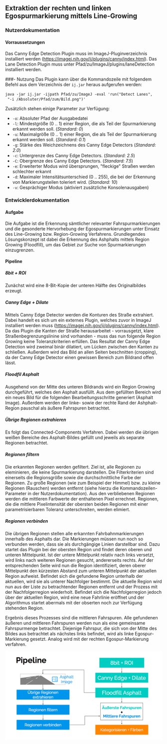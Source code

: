 ## Extraktion der rechten und linken Egospurmarkierung mittels Line-Growing

### Nutzerdokumentation

#### Vorraussetzungen
Das Canny Edge Detection Plugin muss im ImageJ-Pluginverzeichnis installiert werden (https://imagej.nih.gov/ij/plugins/canny/index.html).
Das Lane Detection Plugin muss unter Pfad/zu/ImageJ/plugins/laneDetection installiert werden.

###- Nutzung
Das Plugin kann über die Kommandozeile mit folgendem Befehl aus dem Verzeichnis der `ij.jar` heraus aufgerufen werden:

	java -jar ij.jar -ijpath Pfad/zu/ImageJ -eval 'run("Detect Lanes",
	 "-i /Absoluter/Pfad/zum/Bild.png")'

Zusätzlich stehen einige Parameter zur Verfügung:
- `-o`: Absoluter Pfad der Ausgabedatei
- `-l`: Mindestgröße (0 .. 1) einer Region, die als Teil der Spurmarkierung erkannt werden soll. (*Standard: 0*)
- `-u`: Maximalgröße (0 .. 1) einer Region, die als Teil der Spurmarkierung erkannt werden soll. (*Standard: 0.1*)
- `-g`: Stärke des Weichzeichnens des Canny Edge Detectors (*Standard: 2.0*)
- `-c`: Untergrenze des Canny Edge Detectors. (*Standard: 2.5*)
- `-C`: Obergrenze des Canny Edge Detectors. (*Standard: 7.5*)
- `-e`: Erweiterter Modus wird übersprungen, "fleckige" Straßen werden schlechter erkannt
- `-d`: Maximaler Intensitätsunterschied (0 .. 255), die bei der Erkennung von Markierungsteilen toleriert wird. (*Standard: 10*)
- `-v`: Gesprächiger Modus (aktiviert zusätzliche Konsolenausgaben)

### Entwicklerdokumentation

#### Aufgabe
Die Aufgabe ist die Erkennung sämtlicher relevanter Fahrspurmarkierungen und die gesonderte Hervorhebung der Egospurmarkierungen unter Einsatz des Line-Growing bzw. Region-Growing Verfahrens. Grundlegendes Lösungskonzept ist dabei die Erkennung des Ashphalts mittels Region Growing (Floodfill), um das Gebiet zur Suche von Spurmarkierungen einzugrenzen.

#### Pipeline

##### 8bit + ROI
Zunächst wird eine 8-Bit-Kopie der unteren Hälfte des Originalbildes erzeugt.

##### Canny Edge + Dilate
Mittels Canny Edge Detector werden die Konturen des Straße extrahiert. Dabei handelt es sich um ein externes Plugin, welches zuvor in ImageJ installiert werden muss (https://imagej.nih.gov/ij/plugins/canny/index.html). Da das Plugin die Kanten der Straße herausarbeitet - vorrausgetzt, klare Straßenbegrenzungslinine sind vorhanden - muss das nun folgende Region Growing keine Toleranzkriterien erfüllen. Das Resultat der Canny Edge Detection wird zweimal binär dilatiert, um Lücken zwischen den Kanten zu schließen. Außerdem wird das Bild an allen Seiten beschnitten (cropping), da der Canny Edge Detector einen gewissen Bereich zum Bildrand offen lässt.

##### Floodfil Asphalt
Ausgehend von der Mitte des unteren Bildrands wird ein Region Growing durchgeführt, welches den Asphalt ausfüllt. Aus dem gefüllten Bereich wird ein neues Bild für die folgenden Bearbeitungsschritte generiert (Asphalt Image). Außerdem werden der linke- sowie der rechte Rand der Ashphalt-Region pauschal als äußere Fahrspuren betrachtet.

##### Übrige Regionen extrahieren
Es folgt das Connected-Components Verfahren. Dabei werden die übrigen weißen Bereiche des Asphalt-Bildes gefüllt und jeweils als separate Regionen betrachtet.

##### Regionen filtern
Die erkannten Regionen werden gefiltert. Ziel ist, alle Regionen zu eleminieren, die keine Spurmarkierung darstellen. Die Filterkriterien sind einerseits die Regionsgröße sowie die durchschnittliche Farbe der Regionen. Zu große Regionen (wie zum Beispiel der Himmel) bzw. zu kleine Regionen (Rauschen) werden entfernt (siehe hierzu die Kommandozeilen-Parameter in der Nutzerdokumentation). Aus den verbliebenen Regionen werden die mittleren Farbwerte der enthaltenen Pixel errechnet. Regionen, die die mittlere Pixelintensität der obersten beiden Regionen mit einer parametrisierbaren Toleranz unterschreiten, werden elimiert.

##### Regionen verbinden
Die übrigen Regionen stellen alle erkannten Fahrbahnmarkierungen innerhalb des Asphalts dar. Die Markierungen müssen nun noch so verbunden werden, dass sie als durchgängige Linien darstellbar sind. Dazu startet das Plugin bei der obersten Region und findet deren oberen und unteren Mittelpunkt. Ist der untere Mittelpunkt relativ nach links versetzt, wird links nach weiteren Regionen gesucht, andererseits rechts. Auf der entsprechenden Seite wird nun die Region identifiziert, deren oberer Mittelpunkt den kürzesten Abstand zum unteren Mittelpunkt der aktuellen Region aufweist. Befindet sich die gefundene Region unterhalb der aktuellen, wird sie als unterer Nachfolger bestimmt. Die aktuelle Region wird nun aus der Liste zu betrachtender Regionen entfernt und der Prozess mit der Nachfolgerregion wiederholt. Befindet sich die Nachfolgerregion jedoch über der aktuellen Region, wird eine neue Fahrlinie eröffnet und der Algorithmus startet abermals mit der obserten noch zur Verfügung stehenden Region.

Ergebnis dieses Prozesses sind die mittleren Fahrspuren. Alle gefundenen äußeren und mittleren Fahrspuren werden nun als eine gemeinsame Fahrspurmenge betrachtet. Diejenige Fahrspur, die sich von der Mitte des Bildes aus betrachtet als nächstes links befindet, wird als linke Egospur-Markierung gesetzt. Analog wird mit der rechten Egospur-Markierung verfahren.


![](Pipeline.png "Ablaufübersicht")
